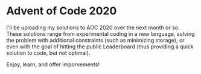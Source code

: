 # Advent of Code 2020
I'll be uploading my solutions to AOC 2020 over the next month or so. These solutions range from experimental coding in a new language, solving the problem with additional constraints (such as minimizing storage), or even with the goal of hitting the public Leaderboard (thus providing a quick solution to code, but not optimal).

Enjoy, learn, and offer imporvements!
